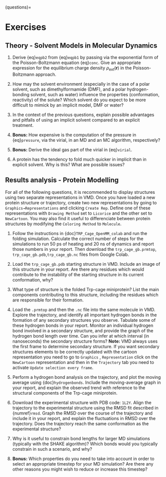 

(questions)=
# Exercises 

## Theory - Solvent Models in Molecular Dynamics

1.  Derive {eq}`eqpb2` from
    {eq}`eqpb1` by
    passing via the exponential form of the Poisson-Boltzmann equation
    {eq}`conc`.
    Give an appropriate expression for the equilibrium charge density
    $\rho_\text{ext}(\mathbf{r})$ in the Poisson-Boltzmann approach.

2.  How may the solvent environment (especially in the case of a polar
    solvent, such as dimethylformamide (DMF), and a polar
    hydrogen-bonding solvent, such as water) influence the properties
    (conformation, reactivity) of the solute? Which solvent do you
    expect to be more difficult to mimick by an implicit model, DMF or
    water?

3.  In the context of the previous questions, explain possible
    advantages and pitfalls of using an implicit solvent compared to an
    explicit treatment.

4.  **Bonus:** How expensive is the computation of the pressure in
   {eq}`pressure`, via the virial, in an MD and an MC
    algorithm, respectively?

5.  **Bonus:** Derive the ideal gas part of the virial in
    {eq}`virial`.

6.   A protein has the tendency to fold much quicker in
    implicit than in explicit solvent. Why is this? What are possible
    issues?

## Results analysis - Protein Modelling 

For all of the following questions, it is recommended to display
structures using two separate representations in VMD. Once you have
loaded a new protein structure or trajectory, create two new
representations by going to `Graphics→Representations` and
clicking `Create Rep`. Define one of these representations with
`Drawing Method` set to `Licorice` and the other set to `NewCartoon`.
You may also find it useful to differenciate between protein structures
by modifying the `Coloring Method` to `Molecule`.


1. Follow the instructions in {doc}`TRP_Cage_OpenMM_colab` and run the folding simulation. 
    Calculate the correct number of steps for the simulations to run 50 ps of heating and 20 ns of dynamics and report those numbers in your report. Then download the `trp_cage_gb.prmtop`, `trp_cage_gb.pdb`,`trp_cage_gb.nc` files from Google Colab.
2.  Load the `trp_cage_gb.pdb` starting structure in VMD. Include an
    image of this structure in your report. Are there any residues which
    would contribute to the instability of the starting structure in its
    current conformation, why? 

3.  What type of structure is the folded Trp-cage miniprotein? List the
    main components contributing to this structure, including the
    residues which are responsible for their formation.

4.  Load the `.prmtop` and then the `.nc` file into the same molecule in VMD. Explore the
    trajectory, and identify all important hydrogen bonds in the
    formation of any secondary structures you observe. Tabulate some of
    these hydrogen bonds in your report. Monitor an individual hydrogen
    bond involved in a secondary structure, and provide the graph of the
    hydrogen bond length over time. Can you infer at which interval (in
    nanoseconds) the secondary structure forms? **Note:** VMD always uses the first frame to determine secondary structure. If you want secondary structures elements to be correctly updated with the cartoon representation you need to go to `Graphics` , `Representation` click on the `NewCartoon` representation and then in the `Trajectory` tab you need to activate `Update selection every frame`.

5.  Perform a hydrogen bond analysis on the trajectory, and plot the moving average using {doc}`hydrogenbonds`.  Include the
    moving-average graph in your report, and explain the observed trend with reference to the structural components of the Trp-cage miniprotein.

6.  Download the experimental structure with PDB code: `1L2Y`. Align the
    trajectory to the experimental structure using the RMSD fit
    described in {numref}`rmsd`. Graph the RMSD over the course of the trajectory
    and include it in your report, and explain the fluctuations in RMSD
    over the trajectory. Does the trajectory reach the same conformation
    as the experimental structure?

7.  Why is it useful to constrain bond lengths for larger MD simulations
    (typically with the SHAKE algorithm)? Which bonds would you typically constrain in such a scenario, and why?

8.  **Bonus:** Which properties do you need to take into account in order to select an appropriate timestep for your MD simulation? Are there any other reasons you might wish to reduce or increase this timestep?
